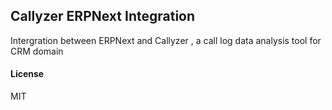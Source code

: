 ## Callyzer ERPNext Integration

Intergration between ERPNext and Callyzer , a call log data analysis tool for CRM domain

#### License

MIT